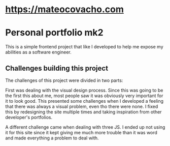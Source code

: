 # https://mateocovacho.com

# Personal portfolio mk2
This is a simple frontend project that like I developed to help me expose my abilities as a software engineer.

## Challenges building this project
The challenges of this project were divided in two parts:

First was dealing with the visual design process. Since this was going to be the first this about me, most people saw it was obviously very important for it to look good. This presented some challenges when I developed a feeling that there was always a visual problem, even tho there were none. I fixed this by redesigning the site multiple times and taking inspiration from other developer's portfolios.

A different challenge came when dealing with three JS. I ended up not using it for this site since it kept giving me much more trouble than it was word and made everything a problem to deal with.
